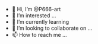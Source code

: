 - 👋 Hi, I’m @P666-art
- 👀 I’m interested ...
- 🌱 I’m currently learning 
- 💞️ I’m looking to collaborate on ...
- 📫 How to reach me ...

<!---
P666-art/P666-art is a ✨ special ✨ repository because its `README.md` (this file) appears on your GitHub profile.
You can click the Preview link to take a look at your changes.
--->
